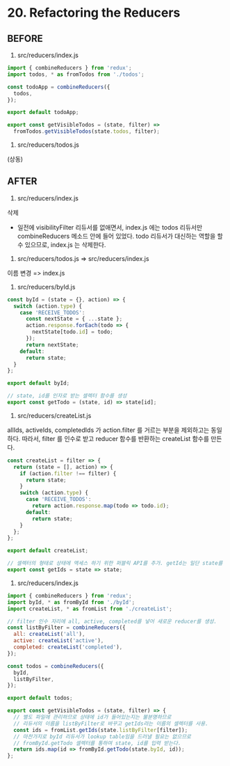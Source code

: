 # 20. Refactoring the Reducers

## BEFORE

1. src/reducers/index.js

```js
import { combineReducers } from 'redux';
import todos, * as fromTodos from './todos';

const todoApp = combineReducers({
  todos,
});

export default todoApp;

export const getVisibleTodos = (state, filter) =>
  fromTodos.getVisibleTodos(state.todos, filter);
```

1. src/reducers/todos.js

(상동)

## AFTER

1. src/reducers/index.js

삭제

- 일전에 visibilityFilter 리듀서를 없애면서, index.js 에는 todos 리듀서만 combineReducers 메소드 안에 들어 있었다. todo 리듀서가 대신하는 역할을 할 수 있으므로, index.js 는 삭제한다.

1. src/reducers/todos.js => src/reducers/index.js

이름 변경 => index.js

1. src/reducers/byId.js

```js
const byId = (state = {}, action) => {
  switch (action.type) {
    case 'RECEIVE_TODOS':
      const nextState = { ...state };
      action.response.forEach(todo => {
        nextState[todo.id] = todo;
      });
      return nextState;
    default:
      return state;
  }
};

export default byId;

// state, id를 인자로 받는 셀렉터 함수를 생성
export const getTodo = (state, id) => state[id];
```

1. src/reducers/createList.js

allIds, activeIds, completedIds 가 action.filter 를 거르는 부분을 제외하고는 동일하다. 따라서, filter 를 인수로 받고 reducer 함수를 반환하는 createList 함수를 만든다.

```js
const createList = filter => {
  return (state = [], action) => {
    if (action.filter !== filter) {
      return state;
    }
    switch (action.type) {
      case 'RECEIVE_TODOS':
        return action.response.map(todo => todo.id);
      default:
        return state;
    }
  };
};

export default createList;

// 셀렉터의 형태로 상태에 액세스 하기 위한 퍼블릭 API를 추가. getId는 일단 state를 입력받아 반환하지만, 추후 변경될 예정.
export const getIds = state => state;
```

1. src/reducers/index.js

```js
import { combineReducers } from 'redux';
import byId, * as fromById from './byId';
import createList, * as fromList from './createList';

// filter 인수 자리에 all, active, completed를 넣어 새로운 reducer를 생성.
const listByFilter = combineReducers({
  all: createList('all'),
  active: createList('active'),
  completed: createList('completed'),
});

const todos = combineReducers({
  byId,
  listByFilter,
});

export default todos;

export const getVisibleTodos = (state, filter) => {
  // 별도 파일에 관리하므로 상태에 id가 들어있는지는 불분명하므로
  // 리듀서의 이름을 listByFilter로 바꾸고 getIds라는 이름의 셀렉터를 사용.
  const ids = fromList.getIds(state.listByFilter[filter]);
  // 마찬가지로 byId 리듀서가 lookup table임을 드러낼 필요는 없으므로
  // fromById.getTodo 셀렉터를 통하여 state, id를 입력 받는다.
  return ids.map(id => fromById.getTodo(state.byId, id));
};
```

